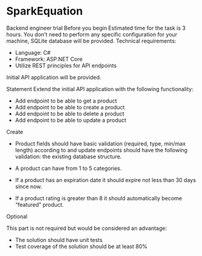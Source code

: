 # SparkEquation

  Backend engineer trial
Before you begin
Estimated time for the task is 3 hours. You don’t need to perform any specific configuration for your machine, SQLite database will be provided.
Technical requirements:
- Language: C#
- Framework: ASP.NET Core
- Utilize REST principles for API endpoints

Initial API application will be provided.

Statement
Extend the initial API application with the following functionality:

- Add endpoint to be able to get a product
- Add endpoint to be able to create a product
- Add endpoint to be able to delete a product
- Add endpoint to be able to update a product

Create

- Product fields should have basic validation (required, type, min/max length) according to
and update endpoints should have the following validation:
the existing database structure.

- A product can have from 1 to 5 categories.
- If a product has an expiration date it should expire not less than 30 days since now.
- If a product rating is greater than 8 it should automatically become “featured” product.

Optional

This part is not required but would be considered an advantage:
- The solution should have unit tests
- Test coverage of the solution should be at least 80%
